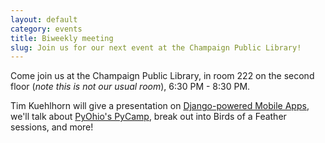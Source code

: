```yaml
---
layout: default
category: events
title: Biweekly meeting
slug: Join us for our next event at the Champaign Public Library!
---
```


Come join us at the Champaign Public Library, in room 222 on the second floor (*note this is not our usual room*), 6:30 PM - 8:30 PM. 

Tim Kuehlhorn will give a presentation on [Django-powered Mobile Apps](http://pyohio.org/schedule/presentation/29/), we'll talk about [PyOhio's PyCamp](http://trizpug.org/boot-camp/pyohio13/), break out into Birds of a Feather sessions, and more!
